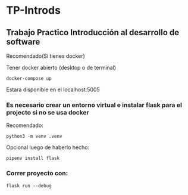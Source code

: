 # TP-Introds
## Trabajo Practico Introducción al desarrollo de software

Recomendado(Si tienes docker)

Tener docker abierto (desktop o de terminal)
```
docker-compose up
```

Estara disponible en el localhost:5005

### Es necesario crear un entorno virtual e instalar flask para el projecto si no se usa docker

Recomendado:
```
python3 -m venv .venv
```
Opcional luego de haberlo hecho:
```
pipenv install flask
```

### Correr proyecto con: 
```
flask run --debug
```